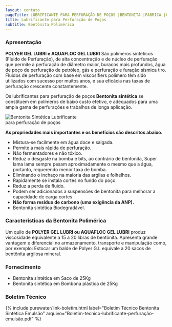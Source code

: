 ```yaml
---
layout: contato
pageTitle: LUBRIFICANTE PARA PERFURAÇÃO DE POÇOS |BENTONITA |FABRICA |bentonita sintetica |bentonita lubrificante |fluido de perfuração de poços
title: Lubrificante para Perfuração de Poços
subtitle: Bentônita Polimérica
---
```


### Apresentação

**POLYER GEL LUBRI e AQUAFLOC GEL LUBRI** São polímeros sinteticos (Fluido de Perfuração), de alta concentração e de núcleo de perfuração que permite a perfuração de diâmetro maior, buracos mais profundos, água de poço de perfuração de petróleo, gás e perfuração e furação sísmica tiro. Fluidos de perfuração com base em viscosifiers polímero têm sido utilizados com sucesso por muitos anos, e sua eficácia nas taxas de perfuração crescente constantemente.

Os lubrificantes para perfuração de poços **Bentonita sintética** se constituem em polímeros de baixo custo efetivo, e adequados para uma ampla gama de perfurações e trabalhos de longa aplicação.

<img class="img-responsive pull-right" style="max-width: 50%;" src="../../website/images/Bentonita polimerica perfuração de poços.jpg" alt="Bentonita Sintética Lubrificante para perfuração de poços">
<br />

**As propriedades mais importantes e os benefícios são descritos abaixo.**

- Mistura-se facilmente em água doce e salgada.
- Permite a mais rápida de perfuração.
- Não fermentadores e não tóxico.
- Reduz o desgaste na bomba e bits, ao contrário de bentonita, Super   lama lama sempre pesam aproximadamente o mesmo que a água, portanto, requerendo menor taxa de bomba.
- Eliminando o inchaço na maioria das argilas e folhelhos.
- Rapidamente se instala cortes no fundo do poço.
- Reduz a perda de fluido.
- Podem ser adicionados a suspensões de bentonita para melhorar a capacidade de carga cortes
- **Não forma resíduo de carbono (uma exigência da ANP).**
- Bentonita sintética Biodegradável.


### Características da Bentonita Polimérica

Um quilo de **POLYER GEL LUBRI ou AQUAFLOC GEL LUBRI** produz viscosidade equivalente a 15 a 20 libras de bentônita.
Apresenta grande vantagem e diferencial no armazenamento, transporte e manipulação como, por exemplo: Estocar um balde de Polyer G.L equivale a 20 sacos de bentônita argilosa mineral.

### Fornecimento

- Bentonita sintética em Saco de 25Kg
- Bentonita sintética em Bombona plástica de 25Kg

### Boletim Técnico

{% include purewater/link-boletim.html 
   label="Boletim Técnico Bentonita Sintética Emulsão" 
   arquivo="Boletim-tecnico-lubrificante-perfuração-emulsão.pdf" %}
   


